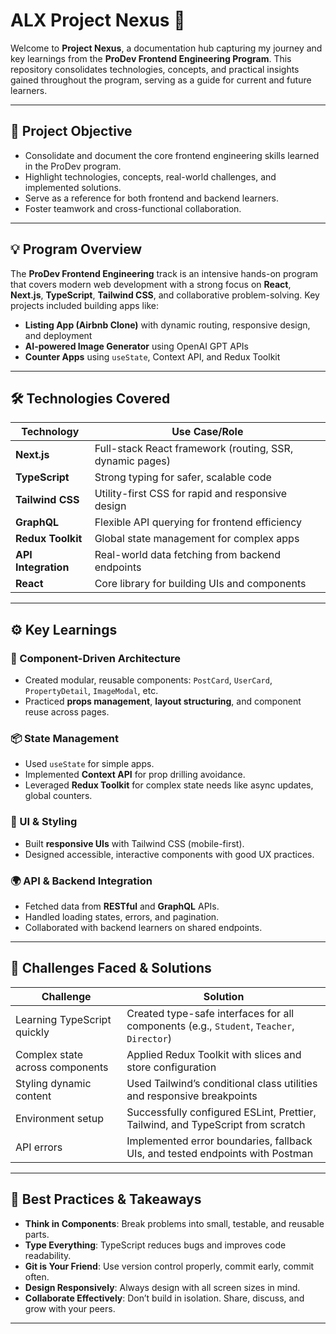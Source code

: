 # ALX Project Nexus 🚀

Welcome to **Project Nexus**, a documentation hub capturing my journey and key learnings from the **ProDev Frontend Engineering Program**. This repository consolidates technologies, concepts, and practical insights gained throughout the program, serving as a guide for current and future learners.

---

## 📌 Project Objective

- Consolidate and document the core frontend engineering skills learned in the ProDev program.
- Highlight technologies, concepts, real-world challenges, and implemented solutions.
- Serve as a reference for both frontend and backend learners.
- Foster teamwork and cross-functional collaboration.

---

## 💡 Program Overview

The **ProDev Frontend Engineering** track is an intensive hands-on program that covers modern web development with a strong focus on **React**, **Next.js**, **TypeScript**, **Tailwind CSS**, and collaborative problem-solving. Key projects included building apps like:

- **Listing App (Airbnb Clone)** with dynamic routing, responsive design, and deployment
- **AI-powered Image Generator** using OpenAI GPT APIs
- **Counter Apps** using `useState`, Context API, and Redux Toolkit

---

## 🛠️ Technologies Covered

| Technology          | Use Case/Role                                            |
| ------------------- | -------------------------------------------------------- |
| **Next.js**         | Full-stack React framework (routing, SSR, dynamic pages) |
| **TypeScript**      | Strong typing for safer, scalable code                   |
| **Tailwind CSS**    | Utility-first CSS for rapid and responsive design        |
| **GraphQL**         | Flexible API querying for frontend efficiency            |
| **Redux Toolkit**   | Global state management for complex apps                 |
| **API Integration** | Real-world data fetching from backend endpoints          |
| **React**           | Core library for building UIs and components             |

---

## ⚙️ Key Learnings

### 🔧 Component-Driven Architecture

- Created modular, reusable components: `PostCard`, `UserCard`, `PropertyDetail`, `ImageModal`, etc.
- Practiced **props management**, **layout structuring**, and component reuse across pages.

### 📦 State Management

- Used `useState` for simple apps.
- Implemented **Context API** for prop drilling avoidance.
- Leveraged **Redux Toolkit** for complex state needs like async updates, global counters.

### 🎨 UI & Styling

- Built **responsive UIs** with Tailwind CSS (mobile-first).
- Designed accessible, interactive components with good UX practices.

### 🌍 API & Backend Integration

- Fetched data from **RESTful** and **GraphQL** APIs.
- Handled loading states, errors, and pagination.
- Collaborated with backend learners on shared endpoints.

---

## 🚧 Challenges Faced & Solutions

| Challenge                       | Solution                                                                                 |
| ------------------------------- | ---------------------------------------------------------------------------------------- |
| Learning TypeScript quickly     | Created type-safe interfaces for all components (e.g., `Student`, `Teacher`, `Director`) |
| Complex state across components | Applied Redux Toolkit with slices and store configuration                                |
| Styling dynamic content         | Used Tailwind’s conditional class utilities and responsive breakpoints                   |
| Environment setup               | Successfully configured ESLint, Prettier, Tailwind, and TypeScript from scratch          |
| API errors                      | Implemented error boundaries, fallback UIs, and tested endpoints with Postman            |

---

## 🧠 Best Practices & Takeaways

- **Think in Components**: Break problems into small, testable, and reusable parts.
- **Type Everything**: TypeScript reduces bugs and improves code readability.
- **Git is Your Friend**: Use version control properly, commit early, commit often.
- **Design Responsively**: Always design with all screen sizes in mind.
- **Collaborate Effectively**: Don’t build in isolation. Share, discuss, and grow with your peers.

---
